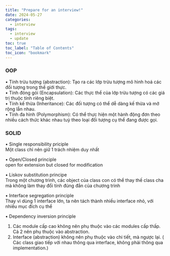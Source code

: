 ```yaml
---
title: "Prepare for an interview!"
date: 2024-05-27
categories:
  - interview
tags:
  - interview
  - update
toc: true
toc_label: "Table of Contents"
toc_icon: "bookmark"
---
```


### OOP
• Tính trừu tượng (abstraction): Tạo ra các lớp trừu tượng mô hình hoá các đối tượng trong thế giới thực. <br/>
• Tính đóng gói (Encapsulation): Các thực thể của lớp trừu tượng có các giá trị thuộc tính riêng biệt. <br/>
• Tính kế thừa (Inheritance): Các đối tượng có thể dễ dàng kế thừa và mở rộng lẫn nhau. <br/>
• Tính đa hình (Polymorphism): Có thể thực hiện một hành động đơn theo nhiều cách thức khác nhau tuỳ theo loại đối tượng cụ thể đang được gọi.

### SOLID
• Single responsibility priciple <br/>
Một class chỉ nên giữ 1 trách nhiệm duy nhất 

• Open/Closed principle <br/>
open for extension but closed for modification

• Liskov substitution principe <br/>
Trong một chương trình, các object của class con có thể thay thế class cha mà không làm thay đổi tính đúng đắn của chương trình

• Interface segregation principle <br/>
Thay vì dùng 1 interface lớn, ta nên tách thành nhiều interface nhỏ, với nhiều mục đích cụ thể

• Dependency inversion principle
1. Các module cấp cao không nên phụ thuộc vào các modules cấp thấp. Cả 2 nên phụ thuộc vào abstraction.
2. Interface (abstraction) không nên phụ thuộc vào chi tiết, mà ngược lại. ( Các class giao tiếp với nhau thông qua interface, không phải thông qua implementation.)

